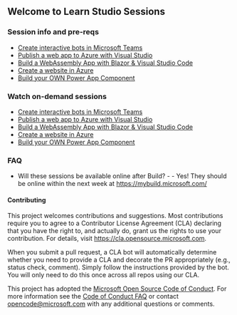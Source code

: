 ## Welcome to Learn Studio Sessions 


### Session info and pre-reqs
* [Create interactive bots in Microsoft Teams](https://azuretechcommunity.github.io/LearnStudioSessions/Microsoft-Teams-Bot/) 
* [Publish a web app to Azure with Visual Studio](https://azuretechcommunity.github.io/LearnStudioSessions/Publish-web-app-to-Azure-with-Visual-Studio) 
* [Build a WebAssembly App with Blazor & Visual Studio Code](https://azuretechcommunity.github.io/LearnStudioSessions/WebAssembly-app-with-Blazor-and-Visual-Studio-Code) 
* [Create a website in Azure](https://azuretechcommunity.github.io/LearnStudioSessions/Create-a-website-in-Azure) 
* [Build your OWN Power App Component](https://azuretechcommunity.github.io/LearnStudioSessions/Build-your-OWN-Power-App-Components)

### Watch on-demand sessions
* [Create interactive bots in Microsoft Teams](https://mybuild.microsoft.com/sessions/a5200965-f126-4c71-ae0f-9377c7a435bd?source=sessions)
* [Publish a web app to Azure with Visual Studio](https://mybuild.microsoft.com/sessions/eb9ca3f0-3c29-4f98-8637-14073f119bf7?source=sessions)
* [Build a WebAssembly App with Blazor & Visual Studio Code](https://mybuild.microsoft.com/sessions/ffd09048-9a5c-4342-9400-42c2a85bfeae?source=sessions)
* [Create a website in Azure](https://mybuild.microsoft.com/sessions/01ad7758-c9f0-400c-ad77-cb3453dcbb4f?source=sessions)
* [Build your OWN Power App Component](https://mybuild.microsoft.com/sessions/9d8d62ba-d6c1-4e07-8609-e02d8b1c0b49?source=sessions)

### FAQ

* Will these sessions be available online after Build? - -	Yes! They should be online within the next week at https://mybuild.microsoft.com/


#### Contributing

This project welcomes contributions and suggestions.  Most contributions require you to agree to a
Contributor License Agreement (CLA) declaring that you have the right to, and actually do, grant us
the rights to use your contribution. For details, visit https://cla.opensource.microsoft.com.

When you submit a pull request, a CLA bot will automatically determine whether you need to provide
a CLA and decorate the PR appropriately (e.g., status check, comment). Simply follow the instructions
provided by the bot. You will only need to do this once across all repos using our CLA.

This project has adopted the [Microsoft Open Source Code of Conduct](https://opensource.microsoft.com/codeofconduct/).
For more information see the [Code of Conduct FAQ](https://opensource.microsoft.com/codeofconduct/faq/) or
contact [opencode@microsoft.com](mailto:opencode@microsoft.com) with any additional questions or comments.
